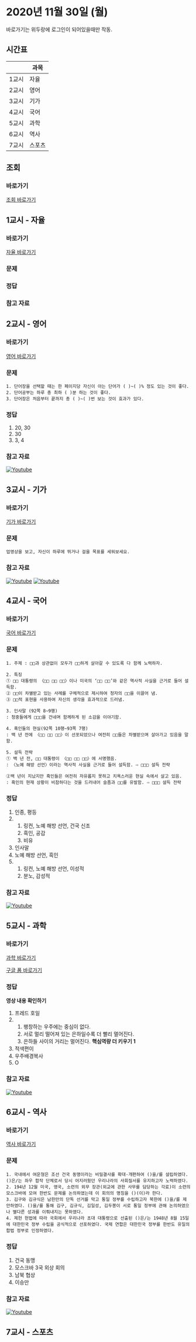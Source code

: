 # 2020년 11월 30일 (월)

바로가기는 위두랑에 로그인이 되어있을때만 작동.

## 시간표
|    |과목|
|----|---|
|1교시|자율|
|2교시|영어|
|3교시|기가|
|4교시|국어|
|5교시|과학|
|6교시|역사|
|7교시|스포츠|

## 조회
### 바로가기
[조회 바로가기](https://rang.edunet.net/class/G000364114/classNotifyView.do?pageNo=1&notifySequence=302206)

## 1교시 - 자율
### 바로가기
[자율 바로가기](https://rang.edunet.net/class/G000364114/hmwkppList.do?hmwkSeq=717369&hmwkTypeCd=ALL)
### 문제
### 정답
### 참고 자료

## 2교시 - 영어
### 바로가기
[영어 바로가기](https://rang.edunet.net/class/G000325221/hmwkppList.do?hmwkSeq=717851&hmwkTypeCd=ALL)
### 문제
```
1. 단어장을 선택할 때는 한 페이지당 자신이 아는 단어가 ( )~( )% 정도 있는 것이 좋다.
2. 단어공부는 하루 총 최하 ( )분 하는 것이 좋다.
3. 단어장은 처음부터 끝까지 총 ( )~( )번 보는 것이 효과가 있다.
```
### 정답
1. 20, 30
2. 30
3. 3, 4
### 참고 자료
[![Youtube](http://img.youtube.com/vi/KjiUvGWIj4o/0.jpg)](https://www.youtube.com/embed/KjiUvGWIj4o "Youtube")

## 3교시 - 기가
### 바로가기
[기가 바로가기](https://rang.edunet.net/class/G000367106/hmwkppList.do?hmwkSeq=717976&hmwkTypeCd=ALL)
### 문제
```
업영상을 보고, 자신이 하루에 뛰거나 걸을 목표를 세워보세요.
```
### 참고 자료
[![Youtube](http://img.youtube.com/vi/nE5dGGrAoPI/0.jpg)](https://www.youtube.com/embed/nE5dGGrAoPI "Youtube")
[![Youtube](http://img.youtube.com/vi/Av8hkx6kXgI/0.jpg)](https://www.youtube.com/embed/Av8hkx6kXgI "Youtube")

## 4교시 - 국어
### 바로가기
[국어 바로가기](https://rang.edunet.net/class/G000323851/hmwkppList.do?hmwkSeq=718072&hmwkTypeCd=ALL)
### 문제
```
1. 주제 : □□과 상관없이 모두가 □□하게 살아갈 수 있도록 다 함께 노력하자.

2. 특징
① □□ 대통령의 〈□□ □□ □□〉이나 미국의 ‘□□ □□’와 같은 역사적 사실을 근거로 들어 설득함.
② □□이 차별받고 있는 사례를 구체적으로 제시하여 청자의 □□을 이끌어 냄.
③ □□적 표현을 사용하여 자신의 생각을 효과적으로 드러냄.

3. 인사말 (92쪽 8~9행)
: 청중들에게 □□□을 건네며 함께하게 된 소감을 이야기함. 

4. 흑인들의 현실(92쪽 10행~93쪽 7행)
: 백 년 전에 〈□□ □□ □□〉이 선포되었으나 여전히 □□들은 차별받으며 살아가고 있음을 말함.

5. 설득 전략
① 백 년 전, □□ 대통령이 〈□□ □□ □□〉에 서명했음.
: 〈노예 해방 선언〉이라는 역사적 사실을 근거로 들어 설득함. ⇨ □□□ 설득 전략

②백 년이 지났지만 흑인들은 여전히 자유롭지 못하고 치욕스러운 현실 속에서 살고 있음.
: 흑인의 현재 상황이 비참하다는 것을 드러내어 슬픔과 □□를 유발함. ⇨ □□□ 설득 전략
```
### 정답
1. 인종, 평등
2. 1. 링컨, 노예 해방 선언, 건국 신조
   2. 흑인, 공감
   3. 비유
3. 인사말
4. 노예 해방 선언, 흑인
5. 1. 링컨, 노예 해방 선언, 이성적
   2. 분노, 감성적
### 참고 자료
[![Youtube](http://img.youtube.com/vi/VIKNt20Llj4/0.jpg)](https://www.youtube.com/embed/VIKNt20Llj4 "Youtube")

## 5교시 - 과학
### 바로가기
[과학 바로가기](https://rang.edunet.net/class/G000325054/hmwkppList.do?hmwkSeq=NO_EXIST&hmwkTypeCd=ALL)

[구글 폼 바로가기](https://forms.gle/GGVpN7Ns4nn4mJcr6)
### 정답
__영상 내용 확인하기__
1. 프레드 호일
2. 1. 팽창하는 우주에는 중심이 없다.
   2. 서로 멀리 떨어져 있는 은하일수록 더 빨리 멀어진다.
   3. 은하들 사이의 거리는 멀어진다.
__핵심역량 더 키우기 1__
1. 적색편이
2. 우주배경복사
3. O
### 참고 자료
[![Youtube](http://img.youtube.com/vi/_ifMsQ3mAEc/0.jpg)](https://www.youtube.com/embed/_ifMsQ3mAEc "Youtube")

## 6교시 - 역사
### 바로가기
[역사 바로가기](https://rang.edunet.net/class/G000325407/hmwkppList.do?hmwkSeq=717319&hmwkTypeCd=ALL)
### 문제
```
1. 국내에서 여운형은 조선 건국 동맹이라는 비밀결사를 확대·개편하여 ()을/를 설립하였다. ()은/는 좌우 합작 단체로서 당시 어지러웠던 우리나라의 사회질서를 유지하고자 노력하였다. 
2. 194년 12월 미국, 영국, 소련의 외무 장관(외교에 관한 사무를 담당하는 각료)이 소련의 모스크바에 모여 한반도 문제를 논의하였는데 이 회의의 명칭을 ()(이)라 한다. 
3. 김구와 김규식은 남한만의 단독 선거를 막고 통일 정부를 수립하고자 북한에 ()을/를 제안하였다. ()을/를 통해 김구, 김규식, 김일성, 김두봉이 서로 통일 정부에 관해 논의하였으나 별다른 성과를 이뤄내지는 못하였다. 
4. 제헌 헌법에 따라 국회에서 우리나라 초대 대통령으로 선출된 ()은/는 1948년 8월 15일에 대한민국 정부 수립을 공식적으로 선포하였다. 국제 연합은 대한민국 정부를 한반도 유일의 합법 정부로 인정하였다. 
```
### 정답
1. 건국 동맹
2. 모스크바 3국 외상 회의
3. 남북 협상
4. 이승만
### 참고 자료
[![Youtube](http://img.youtube.com/vi/3kpRQ1y7lVw/0.jpg)](https://www.youtube.com/embed/3kpRQ1y7lVw "Youtube")

## 7교시 - 스포츠
